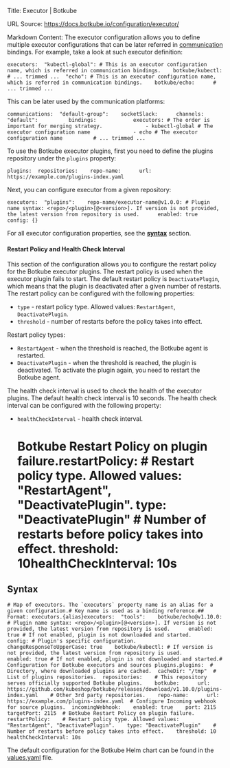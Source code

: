 Title: Executor | Botkube

URL Source: https://docs.botkube.io/configuration/executor/

Markdown Content:
The executor configuration allows you to define multiple executor configurations that can be later referred in [communication](https://docs.botkube.io/configuration/communication) bindings. For example, take a look at such executor definition:

    executors:  "kubectl-global": # This is an executor configuration name, which is referred in communication bindings.    botkube/kubectl:      # ... trimmed ...  "echo": # This is an executor configuration name, which is referred in communication bindings.    botkube/echo:      # ... trimmed ...

This can be later used by the communication platforms:

    communications:  "default-group":    socketSlack:      channels:        "default":          bindings:            executors: # The order is important for merging strategy.              - kubectl-global # The executor configuration name              - echo # The executor configuration name          # ... trimmed ...

To use the Botkube executor plugins, first you need to define the plugins repository under the `plugins` property:

    plugins:  repositories:    repo-name:      url: https://example.com/plugins-index.yaml

Next, you can configure executor from a given repository:

    executors:  "plugins":    repo-name/executor-name@v1.0.0: # Plugin name syntax: <repo>/<plugin>[@<version>]. If version is not provided, the latest version from repository is used.      enabled: true      config: {}

For all executor configuration properties, see the [**syntax**](#syntax) section.

#### Restart Policy and Health Check Interval[​](#restart-policy-and-health-check-interval "Direct link to Restart Policy and Health Check Interval")

This section of the configuration allows you to configure the restart policy for the Botkube executor plugins. The restart policy is used when the executor plugin fails to start. The default restart policy is `DeactivatePlugin`, which means that the plugin is deactivated after a given number of restarts. The restart policy can be configured with the following properties:

*   `type` - restart policy type. Allowed values: `RestartAgent`, `DeactivatePlugin`.
*   `threshold` - number of restarts before the policy takes into effect.

Restart policy types:

*   `RestartAgent` - when the threshold is reached, the Botkube agent is restarted.
*   `DeactivatePlugin` - when the threshold is reached, the plugin is deactivated. To activate the plugin again, you need to restart the Botkube agent.

The health check interval is used to check the health of the executor plugins. The default health check interval is 10 seconds. The health check interval can be configured with the following property:

*   `healthCheckInterval` - health check interval.

    # Botkube Restart Policy on plugin failure.restartPolicy:  # Restart policy type. Allowed values: "RestartAgent", "DeactivatePlugin".  type: "DeactivatePlugin"  # Number of restarts before policy takes into effect.  threshold: 10healthCheckInterval: 10s

Syntax[​](#syntax "Direct link to Syntax")
------------------------------------------

    # Map of executors. The `executors` property name is an alias for a given configuration.# Key name is used as a binding reference.## Format: executors.{alias}executors:  "tools":    botkube/echo@v1.10.0: # Plugin name syntax: <repo>/<plugin>[@<version>]. If version is not provided, the latest version from repository is used.      enabled: true # If not enabled, plugin is not downloaded and started.      config: # Plugin's specific configuration.        changeResponseToUpperCase: true    botkube/kubectl: # If version is not provided, the latest version from repository is used.      enabled: true # If not enabled, plugin is not downloaded and started.# Configuration for Botkube executors and sources plugins.plugins:  # Directory, where downloaded plugins are cached.  cacheDir: "/tmp"  # List of plugins repositories.  repositories:    # This repository serves officially supported Botkube plugins.    botkube:      url: https://github.com/kubeshop/botkube/releases/download/v1.10.0/plugins-index.yaml    # Other 3rd party repositories.    repo-name:      url: https://example.com/plugins-index.yaml  # Configure Incoming webhook for source plugins.  incomingWebhook:    enabled: true    port: 2115    targetPort: 2115  # Botkube Restart Policy on plugin failure.  restartPolicy:    # Restart policy type. Allowed values: "RestartAgent", "DeactivatePlugin".    type: "DeactivatePlugin"    # Number of restarts before policy takes into effect.    threshold: 10  healthCheckInterval: 10s

The default configuration for the Botkube Helm chart can be found in the [values.yaml](https://github.com/kubeshop/botkube/blob/main/helm/botkube/values.yaml) file.
